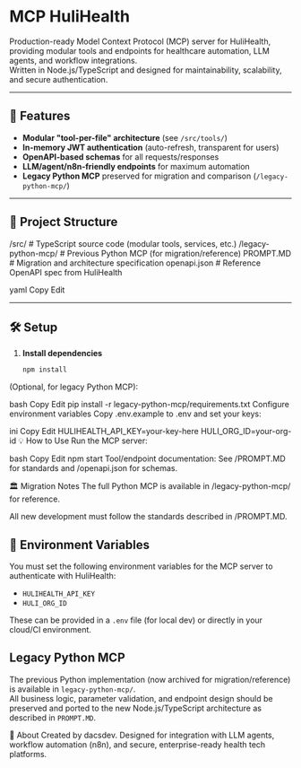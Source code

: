 # MCP HuliHealth

Production-ready Model Context Protocol (MCP) server for HuliHealth, providing modular tools and endpoints for healthcare automation, LLM agents, and workflow integrations.  
Written in Node.js/TypeScript and designed for maintainability, scalability, and secure authentication.

---

## 🚀 Features

- **Modular "tool-per-file" architecture** (see `/src/tools/`)
- **In-memory JWT authentication** (auto-refresh, transparent for users)
- **OpenAPI-based schemas** for all requests/responses
- **LLM/agent/n8n-friendly endpoints** for maximum automation
- **Legacy Python MCP** preserved for migration and comparison (`/legacy-python-mcp/`)

---

## 📂 Project Structure

/src/ # TypeScript source code (modular tools, services, etc.)
/legacy-python-mcp/ # Previous Python MCP (for migration/reference)
PROMPT.MD # Migration and architecture specification
openapi.json # Reference OpenAPI spec from HuliHealth

yaml
Copy
Edit

---

## 🛠️ Setup

1. **Install dependencies**
   ```bash
   npm install
(Optional, for legacy Python MCP):

bash
Copy
Edit
pip install -r legacy-python-mcp/requirements.txt
Configure environment variables
Copy .env.example to .env and set your keys:

ini
Copy
Edit
HULIHEALTH_API_KEY=your-key-here
HULI_ORG_ID=your-org-id
💡 How to Use
Run the MCP server:

bash
Copy
Edit
npm start
Tool/endpoint documentation:
See /PROMPT.MD for standards and /openapi.json for schemas.

🏛️ Migration Notes
The full Python MCP is available in /legacy-python-mcp/ for reference.

All new development must follow the standards described in /PROMPT.MD.

## 🔑 Environment Variables

You must set the following environment variables for the MCP server to authenticate with HuliHealth:

- `HULIHEALTH_API_KEY`
- `HULI_ORG_ID`

These can be provided in a `.env` file (for local dev) or directly in your cloud/CI environment.

## Legacy Python MCP

The previous Python implementation (now archived for migration/reference) is available in `legacy-python-mcp/`.  
All business logic, parameter validation, and endpoint design should be preserved and ported to the new Node.js/TypeScript architecture as described in `PROMPT.MD`.

🤖 About
Created by dacsdev.
Designed for integration with LLM agents, workflow automation (n8n), and secure, enterprise-ready health tech platforms.

